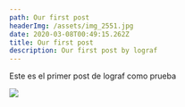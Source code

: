 ```yaml
---
path: Our first post
headerImg: /assets/img_2551.jpg
date: 2020-03-08T00:49:15.262Z
title: Our first post
description: Our first post by lograf
---
```

Este es el primer post de lograf como prueba

![](/assets/img_2551.jpg)
